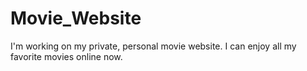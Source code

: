 # Movie_Website
I'm working on my private, personal movie website. I can enjoy all my favorite movies online now.
